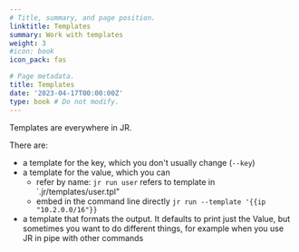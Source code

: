 ```yaml
---
# Title, summary, and page position.
linktitle: Templates
summary: Work with templates
weight: 3
#icon: book
icon_pack: fas

# Page metadata.
title: Templates
date: '2023-04-17T00:00:00Z'
type: book # Do not modify.
---
```


Templates are everywhere in JR. 

There are:

- a template for the key, which you don't usually change (`--key`)
- a template for the value, which you can
  - refer by name: `jr run user` refers to template in `.jr/templates/user.tpl"
  - embed in the command line directly `jr run --template '{{ip "10.2.0.0/16"}}` 
- a template that formats the output. It defaults to print just the Value, but sometimes you want to do different things, for example when you use JR in pipe with other commands
